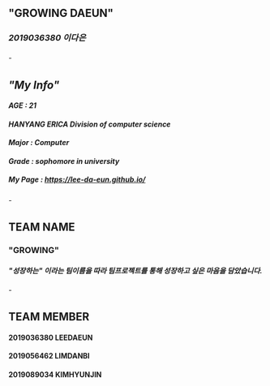 ## "GROWING DAEUN"
### *2019036380 이다은*
###### -
## *"My Info"*
#### *AGE : 21*
#### *HANYANG ERICA Division of computer science*
#### *Major : Computer*
#### *Grade : sophomore in university*
#####  *My Page : https://lee-da-eun.github.io/* 
###### -
## TEAM NAME
### "GROWING"
#### *"성장하는" 이라는 팀이름을 따라 팀프로젝트를 통해 성장하고 싶은 마음을 담았습니다.* 
###### - 
## TEAM MEMBER
#### 2019036380 LEEDAEUN
#### 2019056462 LIMDANBI
#### 2019089034 KIMHYUNJIN

